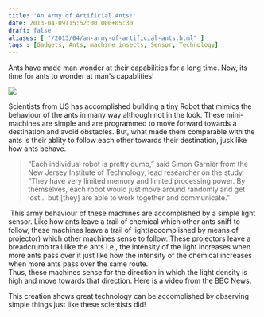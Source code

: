 ```yaml
---
title: 'An Army of Artificial Ants!'
date: 2013-04-09T15:52:00.000+05:30
draft: false
aliases: [ "/2013/04/an-army-of-artificial-ants.html" ]
tags : [Gadgets, Ants, machine insects, Sensor, Technology]
---
```


Ants have made man wonder at their capabilities for a long time. Now, its time for ants to wonder at man's capablities!  

[![](http://1.bp.blogspot.com/-MZ7tNlbC8PA/UWPk0LknmlI/AAAAAAAAAuI/B7XQ7sMrC5U/s400/antsmech.jpg)](http://1.bp.blogspot.com/-MZ7tNlbC8PA/UWPk0LknmlI/AAAAAAAAAuI/B7XQ7sMrC5U/s1600/antsmech.jpg)

  
Scientists from US has accomplished building a tiny Robot that mimics the behaviour of the ants in many way although not in the look. These mini-machines are simple and are programmed to move forward towards a destination and avoid obstacles. But, what made them comparable with the ants is their ablity to follow each other towards their destination, jusk like how ants behave.  

> “Each individual robot is pretty dumb,” said Simon Garnier from the New Jersey Institute of Technology, lead researcher on the study. “They have very limited memory and limited processing power. By themselves, each robot would just move around randomly and get lost… but \[they\] are able to work together and communicate.”

 This army behaviour of these machines are accomplished by a simple light sensor. Like how ants leave a trail of chemical which other ants sniff to follow, these machines leave a trail of light(accomplished by means of projector) which other machines sense to follow. These projectors leave a breadcrumb trail like the ants i.e., the intensity of the light increases when more ants pass over it just like how the intensity of the chemical increases when more ants pass over the same route.  
Thus, these machines sense for the direction in which the light density is high and move towards that direction. Here is a video from the BBC News.  
  

  
This creation shows great technology can be accomplished by observing simple things just like these scientists did!